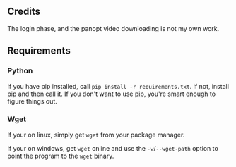 ## Credits
The login phase, and the panopt video downloading is not my own work.

## Requirements

### Python

If you have pip installed, call `pip install -r requirements.txt`.
If not, install pip and then call it.
If you don't want to use pip, you're smart enough to figure things out.

### Wget

If your on linux, simply get `wget` from your package manager.

If your on windows, get `wget` online and use the `-w`/`--wget-path` option to point the program to the `wget` binary.
